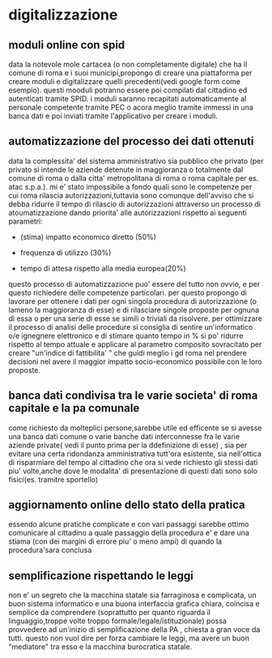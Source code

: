 # digitalizzazione 

## moduli online con spid

data la notevole mole cartacea (o non completamente digitale) che ha il comune di roma e i suoi municipi,propongo di creare una piattaforma per creare moduli e digitalizzare quelli precedenti(vedi google form come esempio).
questi mooduli potranno essere poi compilati dal cittadino ed autenticati tramite SPID.
i moduli saranno recapitati automaticamente al personale competente tramite PEC o acora meglio tramite immessi in una banca dati e poi inviati tramite l'applicativo per creare i moduli.

## automatizzazione del processo dei dati ottenuti
data la complessita' del sistema amministrativo sia pubblico che privato (per privato si intende le aziende detenute in maggioranza o totalmente dal comune di roma o dalla citta' metropolitana di roma o roma capitale per es. atac s.p.a.).
mi e' stato impossibile a fondo quali sono le competenze per cui roma rilascia autorizzazioni,tuttavia sono comunque dell'avviso che si debba ridurre il tempo di rilascio di autorizzazioni attraverso un processo di atoumatizzazione dando priorita' alle autorizzazioni rispetto ai seguenti parametri:

* (stima) impatto economico diretto (50%)

* frequenza di utilizzo (30%)

* tempo di attesa rispetto alla media europea(20%)

questo processo di automatizzazione puo' essere del tutto non ovvio, e per questo richiedere delle competenze particolari.
per questo propongo di lavorare per ottenere i dati per ogni singola procedura di autorizzazione (o lameno la maggioranza di esse) e di rilasciare singole proposte per ognuna di essa o per una serie di esse se simili o triviali da risolvere.
per ottimizzare il processo di analisi delle procedure si consiglia di sentire un'informatico o/e ignegnere elettronico e di stimare quanto tempo in % si po' ridurre rispetto al tempo attuale e applicare al parametro composito sovracitato per creare "un'indice di fattibilita' " che guidi meglio i gd roma nel prendere decisioni nel avere il maggior impatto socio-economico possibile con le loro proposte. 

## banca dati condivisa tra le varie societa' di roma capitale e la pa comunale

come richiesto da molteplici persone,sarebbe utile ed efficente se si avesse una banca dati comune o varie banche dati interconnesse fra le varie aziende private( vedi il punto prima per la ddefinizione di esse) , sia per evitare una certa ridondanza amministrativa tutt'ora esistente, sia nell'ottica di risparmiare del tempo al cittadino che ora si vede richiesto gli stessi dati piu' volte,anche dove le modalita' di presentazione di questi dati sono solo fisici(es. tramitre sportello)

## aggiornamento online dello stato della pratica

essendo alcune pratiche complicate e con vari passaggi sarebbe ottimo comunicare al cittadino a quale passaggio della procedura e' e dare una stiama (con dei margini di errore piu' o meno ampi) di quando la procedura'sara conclusa

## semplificazione rispettando le leggi 

non e' un segreto che la macchina statale sia farraginosa e complicata, un buon sistema informatico e una buona interfaccia grafica  chiara, coincisa e semplice da comprendere (soprattutto per quanto riguarda il linguaggio,troppe volte troppo formale/legale/istituzionale) possa provvedere ad un'inizio di semplificazione della PA , chiesta a gran voce da tutti. questo non vuol dire per forza cambiare le leggi, ma avere un buon "mediatore" tra esso e la macchina burocratica statale.
